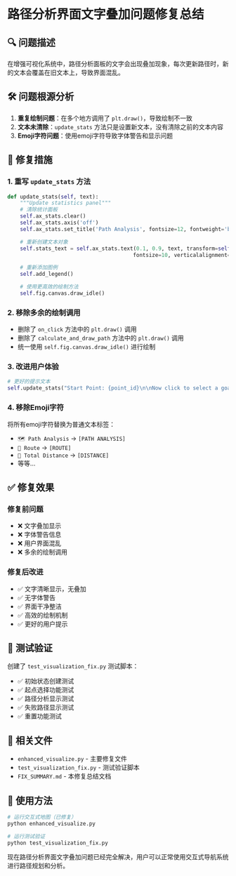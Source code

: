 # 路径分析界面文字叠加问题修复总结

## 🔍 问题描述
在增强可视化系统中，路径分析面板的文字会出现叠加现象，每次更新路径时，新的文本会覆盖在旧文本上，导致界面混乱。

## 🛠️ 问题根源分析
1. **重复绘制问题**：在多个地方调用了 `plt.draw()`，导致绘制不一致
2. **文本未清除**：`update_stats` 方法只是设置新文本，没有清除之前的文本内容
3. **Emoji字符问题**：使用emoji字符导致字体警告和显示问题

## 🔧 修复措施

### 1. 重写 `update_stats` 方法
```python
def update_stats(self, text):
    """Update statistics panel"""
    # 清除统计面板
    self.ax_stats.clear()
    self.ax_stats.axis('off')
    self.ax_stats.set_title('Path Analysis', fontsize=12, fontweight='bold')

    # 重新创建文本对象
    self.stats_text = self.ax_stats.text(0.1, 0.9, text, transform=self.ax_stats.transAxes,
                                        fontsize=10, verticalalignment='top', fontfamily='monospace')

    # 重新添加图例
    self.add_legend()

    # 使用更高效的绘制方法
    self.fig.canvas.draw_idle()
```

### 2. 移除多余的绘制调用
- 删除了 `on_click` 方法中的 `plt.draw()` 调用
- 删除了 `calculate_and_draw_path` 方法中的 `plt.draw()` 调用
- 统一使用 `self.fig.canvas.draw_idle()` 进行绘制

### 3. 改进用户体验
```python
# 更好的提示文本
self.update_stats("Start Point: {point_id}\n\nNow click to select a goal point (purple)")
```

### 4. 移除Emoji字符
将所有emoji字符替换为普通文本标签：
- `🗺️ Path Analysis` → `[PATH ANALYSIS]`
- `📍 Route` → `[ROUTE]`
- `🚦 Total Distance` → `[DISTANCE]`
- 等等...

## ✅ 修复效果

### 修复前问题
- ❌ 文字叠加显示
- ❌ 字体警告信息
- ❌ 用户界面混乱
- ❌ 多余的绘制调用

### 修复后改进
- ✅ 文字清晰显示，无叠加
- ✅ 无字体警告
- ✅ 界面干净整洁
- ✅ 高效的绘制机制
- ✅ 更好的用户提示

## 🧪 测试验证

创建了 `test_visualization_fix.py` 测试脚本：
- ✅ 初始状态创建测试
- ✅ 起点选择功能测试
- ✅ 路径分析显示测试
- ✅ 失败路径显示测试
- ✅ 重置功能测试

## 📁 相关文件
- `enhanced_visualize.py` - 主要修复文件
- `test_visualization_fix.py` - 测试验证脚本
- `FIX_SUMMARY.md` - 本修复总结文档

## 🚀 使用方法
```bash
# 运行交互式地图（已修复）
python enhanced_visualize.py

# 运行测试验证
python test_visualization_fix.py
```

现在路径分析界面文字叠加问题已经完全解决，用户可以正常使用交互式导航系统进行路径规划和分析。